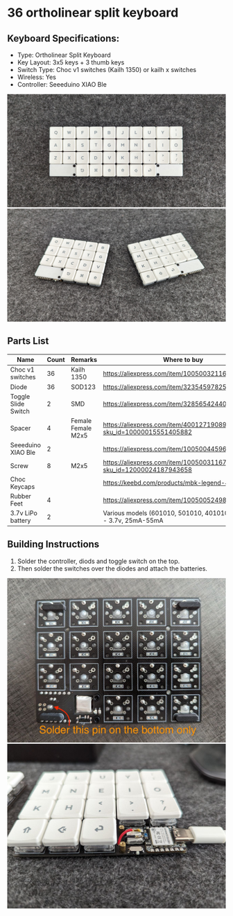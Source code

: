 
# 36 ortholinear split keyboard

## Keyboard Specifications:

* Type: Ortholinear Split Keyboard
* Key Layout: 3x5 keys + 3 thumb keys
* Switch Type: Choc v1 switches (Kailh 1350) or kailh x switches
* Wireless: Yes
* Controller: Seeeduino XIAO Ble

![image0](./images/image0.jpg)
![image1](./images/image1.jpg)

## Parts List

| Name                    | Count | Remarks            | Where to buy                                                               |
| ---                     | ---   | ---                | ---                                                                        |
| Choc v1 switches        |    36 | Kailh 1350         | https://aliexpress.com/item/1005003211600725.html                          |
| Diode                   |    36 | SOD123             | https://aliexpress.com/item/32354597825.html                               |
| Toggle Slide Switch     |     2 | SMD                | https://aliexpress.com/item/32856542440.html                               |
| Spacer                  |     4 | Female Female M2x5 | https://aliexpress.com/item/4001271908929.html?sku_id=10000015551405882    |
| Seeeduino XIAO Ble      |     2 |                    | https://aliexpress.com/item/1005004459618789.html                          |
| Screw                   |     8 | M2x5               | https://aliexpress.com/item/1005003116717551.html?sku_id=12000024187943658 |
| Choc Keycaps            |       |                    | https://keebd.com/products/mbk-legend-40s-set                              |
| Rubber Feet             |     4 |                    | https://aliexpress.com/item/1005005249895853.html                          |
| 3.7v LiPo battery       |     2 |                    | Various models (601010, 501010, 401010, 400909) - 3.7v, 25mA-55mA          |

## Building Instructions

1. Solder the controller, diods and toggle switch on the top.
2. Then solder the switches over the diodes and attach the batteries.

<img src="./images/image2.jpg" style="width:600px">
<img src="./images/image3.jpg" style="width:600px">
